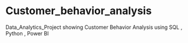 # Customer_behavior_analysis
Data_Analytics_Project showing Customer Behavior Analysis using SQL , Python , Power BI
